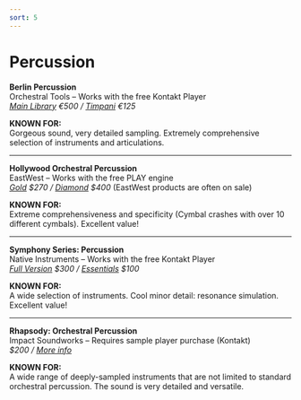 ```yaml
---
sort: 5
---
```


# Percussion

**Berlin Percussion**  
Orchestral Tools – Works with the free Kontakt Player  
*[Main Library](https://www.orchestraltools.com/store/collections/berlin-percussion) €500 / [Timpani](https://www.orchestraltools.com/store/collections/timpani) €125*

**KNOWN FOR:**  
Gorgeous sound, very detailed sampling. Extremely comprehensive selection of instruments and articulations.

---

**Hollywood Orchestral Percussion**  
EastWest – Works with the free PLAY engine  
*[Gold](http://www.soundsonline.com/hollywood-orchestral-percussion) $270 / [Diamond](http://www.soundsonline.com/hollywood-orchestral-percussion) $400*
(EastWest products are often on sale)

**KNOWN FOR:**  
Extreme comprehensiveness and specificity (Cymbal crashes with over 10 different cymbals). Excellent value!

---

**Symphony Series: Percussion**  
Native Instruments – Works with the free Kontakt Player  
*[Full Version](https://www.native-instruments.com/en/products/komplete/cinematic/symphony-series-percussion/) $300 / [Essentials](https://www.native-instruments.com/en/products/komplete/cinematic/symphony-series-percussion/) $100*

**KNOWN FOR:**  
A wide selection of instruments. Cool minor detail: resonance simulation. Excellent value!

---

**Rhapsody: Orchestral Percussion**  
Impact Soundworks – Requires sample player purchase (Kontakt)  
*$200 / [More info](https://impactsoundworks.com/product/rhapsody-orchestral-percussion)*

**KNOWN FOR:**  
A wide range of deeply-sampled instruments that are not limited to standard orchestral percussion. The sound is very detailed and versatile.
